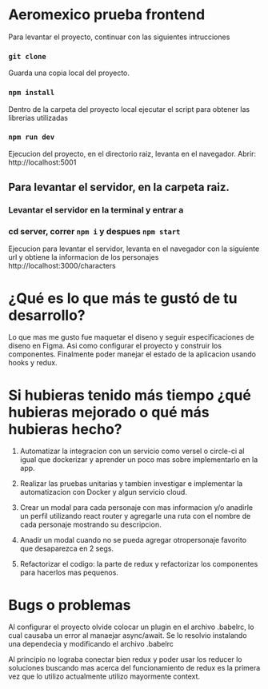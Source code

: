 # Aeromexico prueba frontend

Para levantar el proyecto, continuar con las siguientes intrucciones

### `git clone`
Guarda una copia local del proyecto.

### `npm install`
Dentro de la carpeta del proyecto local ejecutar el script para obtener las librerias utilizadas

### `npm run dev`
Ejecucion del proyecto, en el directorio raiz, levanta en el navegador. Abrir: http://localhost:5001

## Para levantar el servidor, en la carpeta raiz.
### Levantar el servidor en la terminal y entrar a 
### cd server, correr `npm i` y despues `npm start`

Ejecucion para levantar el servidor, levanta en el navegador con la siguiente url y obtiene la informacion de los personajes http://localhost:3000/characters


# ¿Qué es lo que más te gustó de tu desarrollo?
Lo que mas me gusto fue maquetar el diseno y seguir especificaciones de diseno en Figma. Asi como configurar el proyecto y construir los componentes.
Finalmente poder manejar el estado de la aplicacion usando hooks y redux.

# Si hubieras tenido más tiempo ¿qué hubieras mejorado o qué más hubieras hecho?

1. Automatizar la integracion con un servicio como versel o circle-ci al igual que dockerizar y aprender un poco mas sobre implementarlo en la app.

2. Realizar las pruebas unitarias y tambien investigar e implementar la automatizacion con Docker y algun servicio cloud.

3. Crear un modal para cada personaje con mas informacion y/o
anadirle un perfil utilizando react router y agregarle una ruta con el nombre de cada personaje mostrando su descripcion.

4. Anadir un modal cuando no se pueda agregar otropersonaje favorito que desaparezca en 2 segs.

5. Refactorizar el codigo: la parte de redux y refactorizar los componentes para hacerlos mas pequenos.

# Bugs o problemas
Al configurar el proyecto olvide colocar un plugin en el archivo .babelrc, lo cual causaba un error al manaejar async/await. Se lo resolvio instalando una dependecia y modificando el archivo .babelrc

Al principio no lograba conectar bien redux y poder usar los reducer lo soluciones buscando mas acerca del funcionamiento de redux es la primera vez que lo utilizo actualmente utilizo mayormente context.


